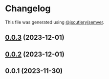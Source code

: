 # Changelog

This file was generated using [@jscutlery/semver](https://github.com/jscutlery/semver).

## [0.0.3](https://github.com/qwikifiers/qwik-ui/compare/utils-0.0.2...utils-0.0.3) (2023-12-01)



## [0.0.2](https://github.com/qwikifiers/qwik-ui/compare/utils-0.0.1...utils-0.0.2) (2023-12-01)



## 0.0.1 (2023-11-30)

